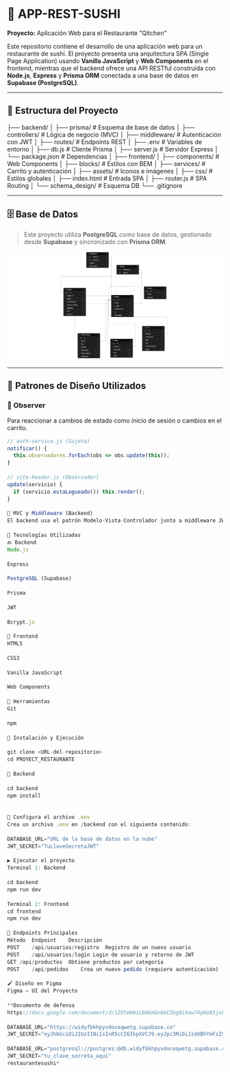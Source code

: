 # 🍣 APP-REST-SUSHI  
**Proyecto:** Aplicación Web para el Restaurante "Qitchen"

Este repositorio contiene el desarrollo de una aplicación web para un restaurante de sushi. El proyecto presenta una arquitectura SPA (Single Page Application) usando **Vanilla JavaScript** y **Web Components** en el frontend, mientras que el backend ofrece una API RESTful construida con **Node.js**, **Express** y **Prisma ORM** conectada a una base de datos en **Supabase (PostgreSQL)**.

---

## 📁 Estructura del Proyecto

├── backend/
│ ├── prisma/ # Esquema de base de datos
│ ├── controllers/ # Lógica de negocio (MVC)
│ ├── middleware/ # Autenticación con JWT
│ ├── routes/ # Endpoints REST
│ ├── .env # Variables de entorno
│ ├── db.js # Cliente Prisma
│ ├── server.js # Servidor Express
│ └── package.json # Dependencias
│
├── frontend/
│ ├── components/ # Web Components
│ ├── blocks/ # Estilos con BEM
│ ├── services/ # Carrito y autenticación
│ ├── assets/ # Iconos e imágenes
│ ├── css/ # Estilos globales
│ ├── index.html # Entrada SPA
│ ├── router.js # SPA Routing
│ └── schema_design/ # Esquema DB
└── .gitignore

---

## 🗄️ Base de Datos

> Este proyecto utiliza **PostgreSQL** como base de datos, gestionado desde **Supabase** y sincronizado con **Prisma ORM**.

![Base de datos](/schema_design/supabase-schema-widyfbkhpyvdoceqwetg.png)

---

## 🧱 Patrones de Diseño Utilizados

### 🔁 Observer
Para reaccionar a cambios de estado como inicio de sesión o cambios en el carrito.

```js
// auth-service.js (Sujeto)
notificar() {
  this.observadores.forEach(obs => obs.update(this));
}

// site-header.js (Observador)
update(servicio) {
  if (servicio.estaLogueado()) this.render();
}

🧠 MVC y Middleware (Backend)
El backend usa el patrón Modelo-Vista-Controlador junto a middleware JWT para verificación de usuarios autenticados.

🧰 Tecnologías Utilizadas
🔙 Backend
Node.js

Express

PostgreSQL (Supabase)

Prisma

JWT

Bcrypt.js

🎨 Frontend
HTML5

CSS3

Vanilla JavaScript

Web Components

🔧 Herramientas
Git

npm

🚀 Instalación y Ejecución

git clone <URL-del-repositorio>
cd PROYECT_RESTAURANTE

🔧 Backend

cd backend
npm install


🔐 Configura el archivo .env
Crea un archivo .env en /backend con el siguiente contenido:

DATABASE_URL="URL de la base de datos en la nube"
JWT_SECRET="TuLlaveSecretaJWT"

▶️ Ejecutar el proyecto
Terminal 1: Backend

cd backend
npm run dev

Terminal 2: Frontend
cd frontend
npm run dev

📡 Endpoints Principales
Método	Endpoint	Descripción
POST	/api/usuarios/registro	Registro de un nuevo usuario
POST	/api/usuarios/login	Login de usuario y retorno de JWT
GET	/api/productos	Obtiene productos por categoría
POST	/api/pedidos	Crea un nuevo pedido (requiere autenticación)

🖌️ Diseño en Figma
Figma – UI del Proyecto

**Documento de defensa
https://docs.google.com/document/d/1ZXYeKWiLN4GmGn6GCSbg0iXaw74pHoB5jokzgdGC-88/edit?usp=sharing

DATABASE_URL="https://widyfbkhpyvdoceqwetg.supabase.co"
JWT_SECRET="eyJhbGciOiJIUzI1NiIsInR5cCI6IkpXVCJ9.eyJpc3MiOiJzdXBhYmFzZSIsInJlZiI6IndpZHlmYmtocHl2ZG9jZXF3ZXRnIiwicm9sZSI6ImFub24iLCJpYXQiOjE3NTEyNzg4NDcsImV4cCI6MjA2Njg1NDg0N30.oBJAVHbem4q9MRIasqsWoCsCxMd-W5CDDrDlwO7AbOA"

DATABASE_URL="postgresql://postgres:@db.widyfbkhpyvdoceqwetg.supabase.co:5432/postgres"
JWT_SECRET="tu_clave_secreta_aqui" 
restaurantesushi*

